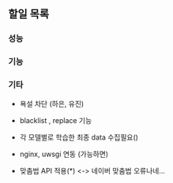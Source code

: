 ## 할일 목록

### 성능
### 기능
### 기타
- 욕설 차단 (하은, 유진)
- blacklist , replace 기능
- 각 모델별로 학습한 최종 data 수집필요()

- nginx, uwsgi 연동 (가능하면)
- 맞춤법 API 적용(*) <-> 네이버 맞춤법 오류나네...